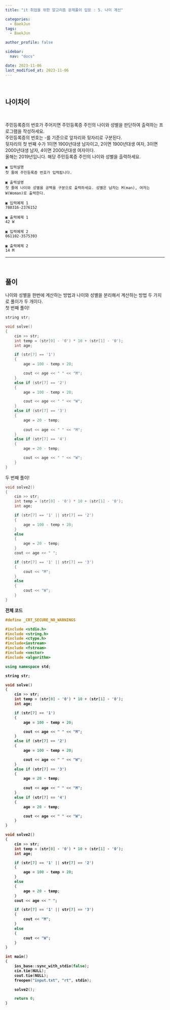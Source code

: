 ```yaml
---
title: "it 취업을 위한 알고리즘 문제풀이 입문 : 5. 나이 계산"

categories:
  - BaekJun
tags:
  - BaekJun

author_profile: false

sidebar:
  nav: "docs"

date: 2023-11-06
last_modified_at: 2023-11-06
---
```


<br>

## 나이차이

<br>

주민등록증의 번호가 주어지면 주민등록증 주인의 나이와 성별을 판단하여 출력하는 프로그램을 작성하세요.  
주민등록증의 번호는 -를 기준으로 앞자리와 뒷자리로 구분된다.  
뒷자리의 첫 번째 수가 1이면 1900년대생 남자이고, 2이면 1900년대생 여자, 3이면 2000년대생 남자, 4이면 2000년대생 여자이다.  
올해는 2019년입니다. 해당 주민등록증 주인의 나이와 성별을 출력하세요.  


```
▣ 입력설명
첫 줄에 주민등록증 번호가 입력됩니다.

▣ 출력설명
첫 줄에 나이와 성별을 공백을 구분으로 출력하세요. 성별은 남자는 M(man), 여자는 W(Woman)로 출력한다.

▣ 입력예제 1 
780316-2376152

▣ 출력예제 1
42 W

▣ 입력예제 2 
061102-3575393

▣ 출력예제 2
14 M
```

---

<br>

## 풀이  

나이와 성별을 한번에 계산하는 방법과 나이와 성별을 분리해서 계산하는 방법 두 가지로 풀이가 두 개이다.  
첫 번째 풀이!

```cpp
string str;

void solve()
{
	cin >> str;
	int temp = (str[0] - '0') * 10 + (str[1] - '0');
	int age;

	if (str[7] == '1')
	{
		age = 100 - temp + 20;

		cout << age << " " << "M";
	}
	else if (str[7] == '2')
	{
		age = 100 - temp + 20;

		cout << age << " " << "W";
	}
	else if (str[7] == '3')
	{
		age = 20 - temp;
		
		cout << age << " " << "M";
	}
	else if (str[7] == '4')
	{
		age = 20 - temp;

		cout << age << " " << "W";
	}
}
```

두 번째 풀이!

```cpp
void solve2()
{
	cin >> str;
	int temp = (str[0] - '0') * 10 + (str[1] - '0');
	int age;

	if (str[7] == '1' || str[7] == '2')
	{
		age = 100 - temp + 20;
	}
	else
	{
		age = 20 - temp;
	}
	cout << age << " ";

	if (str[7] == '1' || str[7] == '3')
	{
		cout << "M";
	}
	else
	{
		cout << "W";
	}
}
```

<b>전체 코드

```cpp
#define _CRT_SECURE_NO_WARNINGS

#include <stdio.h>
#include <string.h>
#include <ctype.h>
#include<iostream>
#include <fstream>
#include <vector>
#include <algorithm>

using namespace std;

string str;

void solve()
{
	cin >> str;
	int temp = (str[0] - '0') * 10 + (str[1] - '0');
	int age;

	if (str[7] == '1')
	{
		age = 100 - temp + 20;

		cout << age << " " << "M";
	}
	else if (str[7] == '2')
	{
		age = 100 - temp + 20;

		cout << age << " " << "W";
	}
	else if (str[7] == '3')
	{
		age = 20 - temp;
		
		cout << age << " " << "M";
	}
	else if (str[7] == '4')
	{
		age = 20 - temp;

		cout << age << " " << "W";
	}
}

void solve2()
{
	cin >> str;
	int temp = (str[0] - '0') * 10 + (str[1] - '0');
	int age;

	if (str[7] == '1' || str[7] == '2')
	{
		age = 100 - temp + 20;
	}
	else
	{
		age = 20 - temp;
	}
	cout << age << " ";

	if (str[7] == '1' || str[7] == '3')
	{
		cout << "M";
	}
	else
	{
		cout << "W";
	}
}

int main() 
{
	ios_base::sync_with_stdio(false);
	cin.tie(NULL);
	cout.tie(NULL);
	freopen("input.txt", "rt", stdin);

	solve2();

	return 0;
}
```